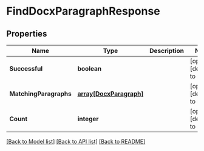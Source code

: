 # FindDocxParagraphResponse

## Properties
Name | Type | Description | Notes
------------ | ------------- | ------------- | -------------
**Successful** | **boolean** |  | [optional] [default to null]
**MatchingParagraphs** | [**array[DocxParagraph]**](DocxParagraph.md) |  | [optional] [default to null]
**Count** | **integer** |  | [optional] [default to null]

[[Back to Model list]](../README.md#documentation-for-models) [[Back to API list]](../README.md#documentation-for-api-endpoints) [[Back to README]](../README.md)


